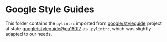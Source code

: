 # Google Style Guides

This folder contains the `pylintrc` imported from [google/styleguide](https://github.com/google/styleguide) project
at state [google/styleguide@ea180f7](https://github.com/google/styleguide/commit/ea180f7259da4ae90ae086c1eefbeb5f440dbea2) as `.pylintrc`,
which was slightly adapted to our needs.

